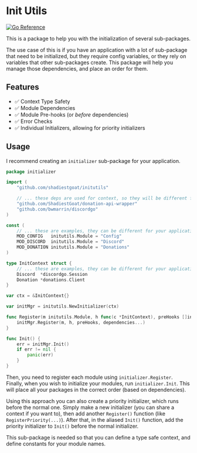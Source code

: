 # Init Utils

[![Go Reference](https://pkg.go.dev/badge/github.com/shadiestgoat/initutils.svg)](https://pkg.go.dev/github.com/shadiestgoat/initutils)

This is a package to help you with the initialization of several sub-packages.

The use case of this is if you have an application with a lot of sub-package that need to be initialized, but they require config variables, or they rely on variables that other sub-packages create. This package will help you manage those dependencies, and place an order for them.

## Features

- ✅ Context Type Safety
- ✅ Module Dependencies
- ✅ Module Pre-hooks (or *before* dependencies)
- ✅ Error Checks
- ✅ Individual Initializers, allowing for priority initializers

## Usage

I recommend creating an `initializer` sub-package for your application.

```go
package initializer

import (
    "github.com/shadiestgoat/initutils"

    // ... these deps are used for context, so they will be different for your application
	"github.com/ShadiestGoat/donation-api-wrapper"
	"github.com/bwmarrin/discordgo"
)

const (
    // ... these are examples, they can be different for your application!
    MOD_CONFIG   initutils.Module = "Config"
    MOD_DISCORD  initutils.Module = "Discord"
    MOD_DONATION initutils.Module = "Donations"
)

type InitContext struct {
    // ... these are examples, they can be different for your application!
    Discord  *discordgo.Session
    Donation *donations.Client
}

var ctx = &InitContext{}

var initMgr = initutils.NewInitializer(ctx)

func Register(m initutils.Module, h func(c *InitContext), preHooks []initutils.Module, dependencies ...initutils.Module) {
    initMgr.Register(m, h, preHooks, dependencies...)
}

func Init() {
    err = initMgr.Init()
    if err != nil {
        panic(err)
    }
}
```

Then, you need to register each module using `initializer.Register`. Finally, when you wish to initialize your modules, run `initializer.Init`. This will place all your packages in the correct order (based on dependencies).

Using this approach you can also create a priority initializer, which runs before the normal one. Simply make a new initializer (you can share a context if you want to), then add another `Register()` function (like `RegisterPriority(...)`). After that, in the aliased `Init()` function, add the priority initializer to `Init()` before the normal initializer. 

This sub-package is needed so that you can define a type safe context, and define constants for your module names.
